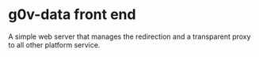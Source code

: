 # g0v-data front end

A simple web server that manages the redirection and a transparent proxy to all other platform service.